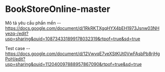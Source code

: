 # BookStoreOnline-master
Mô tả yêu cầu phần mền -- https://docs.google.com/document/d/1RkRKTXgqHYX4bEH1973Jsnw03NHyezq-/edit?usp=sharing&ouid=108734331899178032319&rtpof=true&sd=true

Test case -- https://docs.google.com/document/d/12VwvqE7veXStKUt0VwFAsbPb8rjHgPoH/edit?usp=sharing&ouid=112040097888957867090&rtpof=true&sd=true
